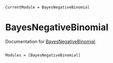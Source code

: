 ```@meta
CurrentModule = BayesNegativeBinomial
```

# BayesNegativeBinomial

Documentation for [BayesNegativeBinomial](https://github.com/igutierrezm/BayesNegativeBinomial.jl).

```@index
```

```@autodocs
Modules = [BayesNegativeBinomial]
```
